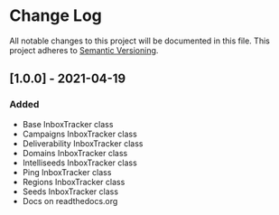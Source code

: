 # Change Log
All notable changes to this project will be documented in this file.
This project adheres to [Semantic Versioning](http://semver.org/).

## [1.0.0] - 2021-04-19
### Added
- Base InboxTracker class
- Campaigns InboxTracker class
- Deliverability InboxTracker class
- Domains InboxTracker class
- Intelliseeds InboxTracker class
- Ping InboxTracker class
- Regions InboxTracker class
- Seeds InboxTracker class
- Docs on readthedocs.org